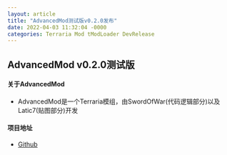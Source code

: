 ```yaml
---
layout: article
title: "AdvancedMod测试版v0.2.0发布"
date: 2022-04-03 11:32:04 -0000
categories: Terraria Mod tModLoader DevRelease
---
```


## AdvancedMod v0.2.0测试版
#### 关于AdvancedMod
 + AdvancedMod是一个Terraria模组，由SwordOfWar(代码逻辑部分)以及Latic7(贴图部分)开发

#### 项目地址
 + [Github](https://github.com/Fe2345/AdvancedMod)